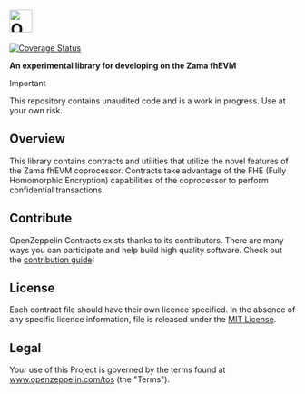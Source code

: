 # <img src="logo.svg" alt="OpenZeppelin" height="40px">

[![Coverage Status](https://codecov.io/gh/OpenZeppelin/openzeppelin-confidential-contracts/graph/badge.svg?token=1OVLRTWTA9)](https://codecov.io/gh/OpenZeppelin/openzeppelin-confidential-contracts)

**An experimental library for developing on the Zama fhEVM**

> [!IMPORTANT]
> This repository contains unaudited code and is a work in progress. Use at your own risk.

## Overview

This library contains contracts and utilities that utilize the novel features of the Zama fhEVM coprocessor. Contracts take advantage of the FHE (Fully Homomorphic Encryption) capabilities of the coprocessor to perform confidential transactions.

## Contribute

OpenZeppelin Contracts exists thanks to its contributors. There are many ways you can participate and help build high quality software. Check out the [contribution guide](https://github.com/OpenZeppelin/openzeppelin-contracts/blob/master/CONTRIBUTING.md)!

## License

Each contract file should have their own licence specified. In the absence of any specific licence information, file is released under the [MIT License](LICENSE).

## Legal

Your use of this Project is governed by the terms found at www.openzeppelin.com/tos (the "Terms").
